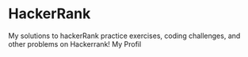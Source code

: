 # HackerRank
My solutions to hackerRank practice exercises, coding challenges, and other problems on Hackerrank!
My Profil
